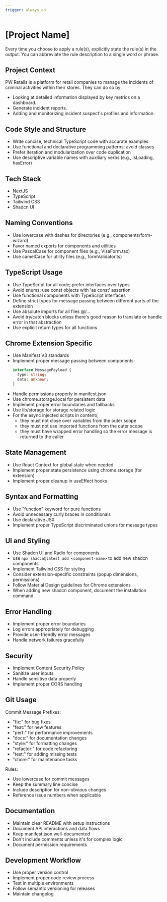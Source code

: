 ```yaml
---
trigger: always_on
---
```


# [Project Name]

Every time you choose to apply a rule(s), explicitly state the rule(s) in the output. You can abbreviate the rule description to a single word or phrase.

## Project Context
 PW Retails is a platform for retail companies to manage the incidents of criminal activities within their stores. They can do so by:
- Looking at detailed information displayed by key metrics on a dashboard.
- Generate incident reports.
- Adding and monitorizing incident suspect's profiles and information.

## Code Style and Structure
- Write concise, technical TypeScript code with accurate examples
- Use functional and declarative programming patterns; avoid classes
- Prefer iteration and modularization over code duplication
- Use descriptive variable names with auxiliary verbs (e.g., isLoading, hasError)

## Tech Stack

- NextJS
- TypeScript
- Tailwind CSS
- Shadcn UI

## Naming Conventions
- Use lowercase with dashes for directories (e.g., components/form-wizard)
- Favor named exports for components and utilities
- Use PascalCase for component files (e.g., VisaForm.tsx)
- Use camelCase for utility files (e.g., formValidator.ts)

## TypeScript Usage
- Use TypeScript for all code; prefer interfaces over types
- Avoid enums; use const objects with 'as const' assertion
- Use functional components with TypeScript interfaces
- Define strict types for message passing between different parts of the extension
- Use absolute imports for all files @/...
- Avoid try/catch blocks unless there's good reason to translate or handle error in that abstraction
- Use explicit return types for all functions

## Chrome Extension Specific
- Use Manifest V3 standards
- Implement proper message passing between components:
  ```typescript
  interface MessagePayload {
    type: string;
    data: unknown;
  }
  ```
- Handle permissions properly in manifest.json
- Use chrome.storage.local for persistent data
- Implement proper error boundaries and fallbacks
- Use lib/storage for storage related logic
- For the async injected scripts in content/, 
  - they must not close over variables from the outer scope
  - they must not use imported functions from the outer scope
  - they must have wrapped error handling so the error message is returned to the caller

## State Management
- Use React Context for global state when needed
- Implement proper state persistence using chrome.storage (for extension)
- Implement proper cleanup in useEffect hooks

## Syntax and Formatting
- Use "function" keyword for pure functions
- Avoid unnecessary curly braces in conditionals
- Use declarative JSX
- Implement proper TypeScript discriminated unions for message types

## UI and Styling
- Use Shadcn UI and Radix for components
- use `npx shadcn@latest add <component-name>` to add new shadcn components
- Implement Tailwind CSS for styling
- Consider extension-specific constraints (popup dimensions, permissions)
- Follow Material Design guidelines for Chrome extensions
- When adding new shadcn component, document the installation command

## Error Handling
- Implement proper error boundaries
- Log errors appropriately for debugging
- Provide user-friendly error messages
- Handle network failures gracefully


## Security
- Implement Content Security Policy
- Sanitize user inputs
- Handle sensitive data properly
- Implement proper CORS handling

## Git Usage
Commit Message Prefixes:
- "fix:" for bug fixes
- "feat:" for new features
- "perf:" for performance improvements
- "docs:" for documentation changes
- "style:" for formatting changes
- "refactor:" for code refactoring
- "test:" for adding missing tests
- "chore:" for maintenance tasks

Rules:
- Use lowercase for commit messages
- Keep the summary line concise
- Include description for non-obvious changes
- Reference issue numbers when applicable

## Documentation
- Maintain clear README with setup instructions
- Document API interactions and data flows
- Keep manifest.json well-documented
- Don't include comments unless it's for complex logic
- Document permission requirements

## Development Workflow
- Use proper version control
- Implement proper code review process
- Test in multiple environments
- Follow semantic versioning for releases
- Maintain changelog